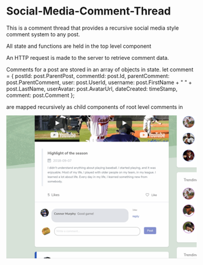 # Social-Media-Comment-Thread

This is a comment thread that provides a recursive social media style comment system  to any post.

All state and functions are held in the top level component <CommentsContainer/>

An HTTP request is made to the server to retrieve comment data.

Comments for a post are stored in an array of objects in state.
let comment = {
          postId: post.ParentPost,
          commentId: post.Id,
          parentComment: post.ParentComment,
          user: post.UserId,
          username: post.FirstName + " " + post.LastName,
          userAvatar: post.AvatarUrl,
          dateCreated: timeStamp,
          comment: post.Comment
        };
        
<CommentReplies/> are mapped recursively as child components of root level comments in <CommentThread/>


![](comment-thread-example.gif)

